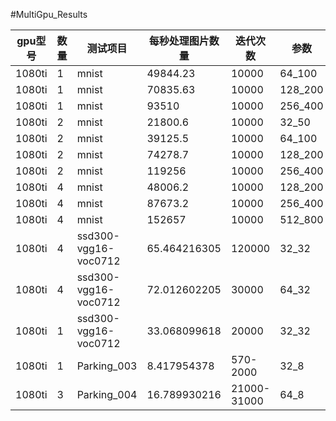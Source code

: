 #MultiGpu_Results

|gpu型号|数量|测试项目|每秒处理图片数量|迭代次数|参数|运行时间/S|mAP|fps|
|---|---|---|---|---|---|---|---|---|
|1080ti|1|mnist|49844.23|10000|64_100|12.84|..|..|
|1080ti|1|mnist|70835.63|10000|128_200|18.07|..|..|
|1080ti|1|mnist|93510|10000|256_400|27.37|..|..|
|1080ti|2|mnist|21800.6|10000|32_50|14.68|..|..|
|1080ti|2|mnist|39125.5|10000|64_100|16.35|..|..|
|1080ti|2|mnist|74278.7|10000|128_200|17.23|..|..|
|1080ti|2|mnist|119256|10000|256_400|21.46|..|..|
|1080ti|4|mnist|48006.2|10000|128_200|26.22|..|..|
|1080ti|4|mnist|87673.2|10000|256_400|29.19|..|..|
|1080ti|4|mnist|152657|10000|512_800|33.53|..|..|
|1080ti|4|ssd300-vgg16-voc0712|65.464216305|120000|32_32|58658(16.2h)|0.772047|..|
|1080ti|4|ssd300-vgg16-voc0712|72.012602205|30000|64_32|26662(7.4h)|0.733678|..|
|1080ti|1|ssd300-vgg16-voc0712|33.068099618|20000|32_32|19354(5.3h)|0.660862|..|
|1080ti|1|Parking_003|8.417954378|570-2000|32_8|5436(1.5h)|0.92|..|
|1080ti|3|Parking_004|16.789930216|21000-31000|64_8|38118(10.588h)|0.89562|50|

